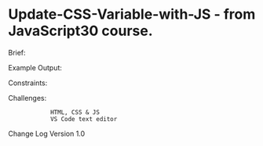 # Update-CSS-Variable-with-JS - from JavaScript30 course. 

Brief: 


Example Output:


Constraints:


Challenges:


                HTML, CSS & JS                               
                VS Code text editor

Change Log Version 1.0
